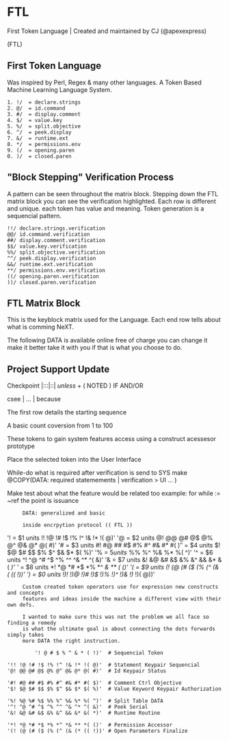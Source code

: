 # FTL
First Token Language | Created and maintained by CJ (@apexexpress)

(FTL)

## First Token Language 

Was inspired by Perl, Regex & many other languages. A Token Based Machine Learning Language System.

```
1. !/  = declare.strings
2. @/  = id.command
3. #/  = display.comment
4. $/  = value.key
5. %/  = split.objective
6. ^/  = peek.display
7. &/  = runtime.ext
8. */  = permissions.env
9. (/  = opening.paren
0. )/  = closed.paren
```
##  "Block Stepping" Verification Process

A pattern can be seen throughout the matrix block.
Stepping down the FTL matrix block you can see the verification highlighted.
Each row is different and unique.
each token has value and meaning.
Token generation is a sequencial pattern.

```
!!/ declare.strings.verification
@@/ id.command.verification
##/ display.comment.verification
$$/ value.key.verification
%%/ split.objective.verification
^^/ peek.display.verification
&&/ runtime.ext.verification
**/ permissions.env.verification
((/ opening.paren.verification
))/ closed.paren.verification
```
## FTL Matrix Block

This is the keyblock matrix used for the Language. Each end row tells about what is comming NeXT.

The following DATA is available online free of charge you can change it make it better
take it with you if that is what you choose to do.

## Project Support Update

Checkpoint |:::|::| *unless* + ( NOTED ) IF AND/OR

csee | ... | because

The first row details the starting sequence

A basic count coversion from 1 to 100

These tokens to gain system features
access using a construct acessesor prototype

Place the selected token into the User Interface

While-do what is required after verification is send to SYS
make @COPY(DATA: required statemements | verification > UI ... )

Make test about what the feature would be related too
example:
         for while := ~ref the point is issuance 
         
         DATA: generalized and basic
         
         inside encrpytion protocol (( FTL ))
         
'! = $1 units !! !@ !# !$ !% !^ !& !* !( @)'
'@ = $2 units @! @@ @# @$ @% @^ @& @* @( #)'
'# = $3 units #! #@ ## #$ #% #^ #& #* #( $)'
'$ = $4 units $! $@ $# $$ $% $^ $& $* $( %)'
'% = $5 units %! %@ %# %$ %% %^ %& %* %( ^)'
'^ = $6 units ^! ^@ ^# ^$ ^% ^^ ^& ^* ^( &)'
'& = $7 units &! &@ &# &$ &% &^ && &* &( *)'
'* = $8 units *! *@ *# *$ *% *^ *& ** *( ()'
'( = $9 units (! (@ (# ($ (% (^ (& (* (( !))'
') = $0 units !)! !)@ !)# !)$ !)% !)^ !)& !)* !)( @))'
         
         Custom created token operators use for expression new constructs and concepts
         features and ideas inside the machine a different view with their own defs.
         
         I wanted to make sure this was not the problem we all face so finding a remedy
         is what the ultimate goal is about connecting the dots forwards simply takes 
         more DATA the right instruction.
                 
```
         '! @ # $ % ^ & * ( !)'  # Sequencial Token
 
'!! !@ !# !$ !% !^ !& !* !( @)'  # Statement Keypair Sequencial
'@! @@ @# @$ @% @^ @& @* @( #)'  # Id Keypair Status

'#! #@ ## #$ #% #^ #& #* #( $)'  # Comment Ctrl Objective
'$! $@ $# $$ $% $^ $& $* $( %)'  # Value Keyword Keypair Authorization

'%! %@ %# %$ %% %^ %& %* %( ^)'  # Split Table DATA
'^! ^@ ^# ^$ ^% ^^ ^& ^* ^( &)'  # Peek Serial
'&! &@ &# &$ &% &^ && &* &( *)'  # Runtime Routine

'*! *@ *# *$ *% *^ *& ** *( ()'  # Permission Accessor
'(! (@ (# ($ (% (^ (& (* (( !))' # Open Parameters Finalize

```
